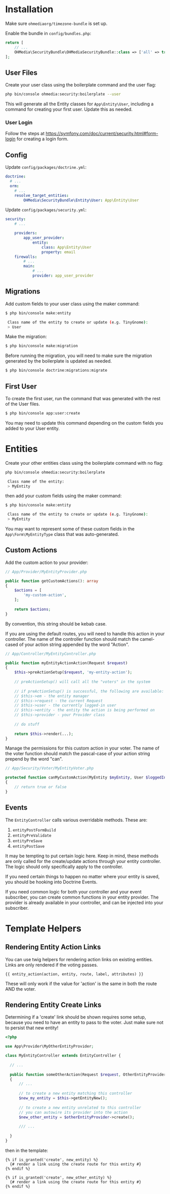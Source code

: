 # Installation

Make sure `ohmediaorg/timezone-bundle` is set up.

Enable the bundle in `config/bundles.php`:

```php
return [
    // ...
    OHMedia\SecurityBundle\OHMediaSecurityBundle::class => ['all' => true],
];
```

## User Files

Create your user class using the boilerplate command and the user flag:

```bash
php bin/console ohmedia:security:boilerplate --user
```

This will generate all the Entity classes for `App\Entity\User`, including a
command for creating your first user. Update this as needed.

### User Login

Follow the steps at https://symfony.com/doc/current/security.html#form-login for
creating a login form.

## Config

Update `config/packages/doctrine.yml`:

```yaml
doctrine:
  # ...
  orm:
    # ...
    resolve_target_entities:
        OHMedia\SecurityBundle\Entity\User: App\Entity\User
```

Update `config/packages/security.yml`:

```yaml
security:
    # ...

    providers:
        app_user_provider:
            entity:
                class: App\Entity\User
                property: email
    firewalls:
        # ...
        main:
            # ...
            provider: app_user_provider
```

## Migrations

Add custom fields to your user class using the maker command:

```bash
$ php bin/console make:entity

 Class name of the entity to create or update (e.g. TinyGnome):
 > User
```

Make the migration:

```bash
$ php bin/console make:migration
```

Before running the migration, you will need to make sure the migration generated
by the boilerplate is updated as needed.

```bash
$ php bin/console doctrine:migrations:migrate
```

## First User

To create the first user, run the command that was generated with the rest
of the User files.

```bash
$ php bin/console app:user:create
```

You may need to update this command depending on the custom fields you added
to your User entity.

# Entities

Create your other entities class using the boilerplate command with no flag:

```bash
php bin/console ohmedia:security:boilerplate

 Class name of the entity:
 > MyEntity
```

then add your custom fields using the maker command:

```bash
$ php bin/console make:entity

 Class name of the entity to create or update (e.g. TinyGnome):
 > MyEntity
```

You may want to represent some of these custom fields in the
`App\Form\MyEntityType` class that was auto-generated.

## Custom Actions

Add the custom action to your provider:

```php
// App/Provider/MyEntityProvider.php

public function getCustomActions(): array
{
    $actions = [
        'my-custom-action',
    ];
    
    return $actions;
}
```

By convention, this string should be kebab case.

If you are using the default routes, you will need to handle this action in your
controller. The name of the controller function should match the camel-cased of
your action string appended by the word "Action".

```php
// App/Controller/MyEntityController.php

public function myEntityActionAction(Request $request)
{
    $this->preActionSetup($request, 'my-entity-action');
    
    // preActionSetup() will call all the "voters" in the system
    
    // if preActionSetup() is successful, the following are available:
    // $this->em - the entity manager
    // $this->request - the current Request
    // $this->user - the currently logged-in user
    // $this->entity - the entity the action is being performed on
    // $this->provider - your Provider class
    
    // do stuff
    
    return $this->render(...);
}
```

Manage the permissions for this custom action in your voter. The name of the
voter function should match the pascal-case of your action string prepend by
the word "can".

```php
// App/Security/Voter/MyEntityVoter.php

protected function canMyCustomAction(MyEntity $myEntity, User $loggedIn)
{
    // return true or false
}
```

## Events

The `EntityController` calls various overridable methods. These are:

1. `entityPostFormBuild`
1. `entityPreValidate`
1. `entityPreSave`
1. `entityPostSave`

It may be tempting to put certain logic here. Keep in mind, these methods are
only called for the create/update actions through your entity controller. The
logic should only specifically apply to the controller.

If you need certain things to happen no matter where your entity is saved, you
should be hooking into Doctrine Events.

If you need common logic for both your controller and your event subscriber, you
can create common functions in your entity provider. The provider is already
available in your controller, and can be injected into your subscriber.

# Template Helpers

## Rendering Entity Action Links 

You can use twig helpers for rendering action links on existing entities.
Links are only rendered if the voting passes.

```twig
{{ entity_action(action, entity, route, label, attributes) }}
```

These will only work if the value for 'action' is the same in both
the route AND the voter.

## Rendering Entity Create Links

Determining if a 'create' link should be shown requires some setup,
because you need to have an entity to pass to the voter.
Just make sure not to persist that new entity!

```php
<?php

use App\Provider\MyOtherEntityProvider;

class MyEntityController extends EntityController {
  
  // ...
  
  public function someOtherAction(Request $request, OtherEntityProvider $otherEntityProvider)
  {
      // ...
      
      // to create a new entity matching this controller
      $new_my_entity = $this->getEntityNew();
      
      // to create a new entity unrelated to this controller
      // you can autowire its provider into the action
      $new_other_entity = $otherEntityProvider->create();
      
      /// ...
      
  }
}
```

then in the template:

```twig
{% if is_granted('create', new_entity) %}
  {# render a link using the create route for this entity #}
{% endif %}

{% if is_granted('create', new_other_entity) %}
  {# render a link using the create route for this entity #}
{% endif %}
```
